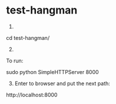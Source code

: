 # test-hangman

1.
cd test-hangman/

2.
To run:

sudo python SimpleHTTPServer 8000

3. Enter to browser and put the next path:

http://localhost:8000
